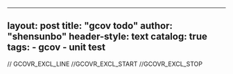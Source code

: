 

---
layout:       post
title:        "gcov todo"
author:       "shensunbo"
header-style: text
catalog:      true
tags:
    - gcov
    - unit test
---
// GCOVR_EXCL_LINE
//GCOVR_EXCL_START
//GCOVR_EXCL_STOP